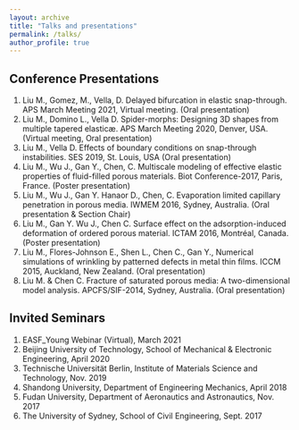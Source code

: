 ```yaml
---
layout: archive
title: "Talks and presentations"
permalink: /talks/
author_profile: true
---
```


Conference Presentations
--------
1.	Liu M., Gomez, M., Vella, D. Delayed bifurcation in elastic snap-through. APS March Meeting 2021, Virtual meeting. (Oral presentation)
2.	Liu M., Domino L., Vella D. Spider-morphs: Designing 3D shapes from multiple tapered elasticæ. APS March Meeting 2020, Denver, USA. (Virtual meeting, Oral presentation)
3.	Liu M., Vella D. Effects of boundary conditions on snap-through instabilities. SES 2019, St. Louis, USA (Oral presentation)
4.	Liu M., Wu J., Gan Y., Chen, C. Multiscale modeling of effective elastic properties of fluid-filled porous materials. Biot Conference-2017, Paris, France. (Poster presentation)
5.	Liu M., Wu J., Gan Y. Hanaor D., Chen, C. Evaporation limited capillary penetration in porous media. IWMEM 2016, Sydney, Australia. (Oral presentation & Section Chair)
6.	Liu M., Gan Y. Wu J., Chen C. Surface effect on the adsorption-induced deformation of ordered porous material. ICTAM 2016, Montréal, Canada. (Poster presentation)
7.	Liu M., Flores-Johnson E., Shen L., Chen C., Gan Y., Numerical simulations of wrinkling by patterned defects in metal thin films. ICCM 2015, Auckland, New Zealand. (Oral presentation)
8.	Liu M. & Chen C. Fracture of saturated porous media: A two-dimensional model analysis. APCFS/SIF-2014, Sydney, Australia. (Oral presentation)

Invited Seminars
--------
1.	EASF_Young Webinar (Virtual), March 2021
2.	Beijing University of Technology, School of Mechanical & Electronic Engineering, April 2020
3.	Technische Universität Berlin, Institute of Materials Science and Technology, Nov. 2019
4.	Shandong University, Department of Engineering Mechanics, April 2018
5.	Fudan University, Department of Aeronautics and Astronautics, Nov. 2017
6.	The University of Sydney, School of Civil Engineering, Sept. 2017
